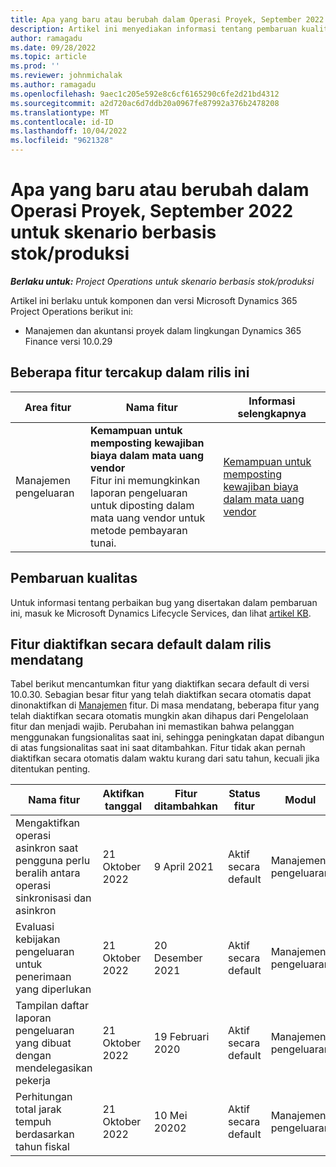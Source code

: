```yaml
---
title: Apa yang baru atau berubah dalam Operasi Proyek, September 2022 untuk skenario berbasis stok/produksi
description: Artikel ini menyediakan informasi tentang pembaruan kualitas yang tersedia dalam rilis September 2022 Microsoft Dynamics 365 Project Operations untuk skenario berbasis stok/produksi.
author: ramagadu
ms.date: 09/28/2022
ms.topic: article
ms.prod: ''
ms.reviewer: johnmichalak
ms.author: ramagadu
ms.openlocfilehash: 9aec1c205e592e8c6cf6165290c6fe2d21bd4312
ms.sourcegitcommit: a2d720ac6d7ddb20a0967fe87992a376b2478208
ms.translationtype: MT
ms.contentlocale: id-ID
ms.lasthandoff: 10/04/2022
ms.locfileid: "9621328"
---
```

# <a name="whats-new-or-changed-in-project-operations-september-2022-for-stockedproduction-based-scenarios"></a>Apa yang baru atau berubah dalam Operasi Proyek, September 2022 untuk skenario berbasis stok/produksi

_**Berlaku untuk:** Project Operations untuk skenario berbasis stok/produksi_

Artikel ini berlaku untuk komponen dan versi Microsoft Dynamics 365 Project Operations berikut ini:

- Manajemen dan akuntansi proyek dalam lingkungan Dynamics 365 Finance versi 10.0.29

## <a name="features-included-in-this-release"></a>Beberapa fitur tercakup dalam rilis ini

| Area fitur | Nama fitur | Informasi selengkapnya |
| --- | --- | --- |
| Manajemen pengeluaran | **Kemampuan untuk memposting kewajiban biaya dalam mata uang vendor**<br>Fitur ini memungkinkan laporan pengeluaran untuk diposting dalam mata uang vendor untuk metode pembayaran tunai. | [Kemampuan untuk memposting kewajiban biaya dalam mata uang vendor](/dynamics365/project-operations/expense/posting-expense-reports#enable-the-ability-to-post-expense-liability-in-vendor-currency-for-cash-payment-method-feature) |

## <a name="quality-updates"></a>Pembaruan kualitas

Untuk informasi tentang perbaikan bug yang disertakan dalam pembaruan ini, masuk ke Microsoft Dynamics Lifecycle Services, dan lihat [artikel KB](https://fix.lcs.dynamics.com/Issue/Details?bugId=726559).

## <a name="features-turned-on-by-default-in-upcoming-release"></a>Fitur diaktifkan secara default dalam rilis mendatang

Tabel berikut mencantumkan fitur yang diaktifkan secara default di versi 10.0.30. Sebagian besar fitur yang telah diaktifkan secara otomatis dapat dinonaktifkan di [Manajemen](/dynamics365/fin-ops-core/fin-ops/get-started/feature-management/feature-management-overview) fitur. Di masa mendatang, beberapa fitur yang telah diaktifkan secara otomatis mungkin akan dihapus dari Pengelolaan fitur dan menjadi wajib. Perubahan ini memastikan bahwa pelanggan menggunakan fungsionalitas saat ini, sehingga peningkatan dapat dibangun di atas fungsionalitas saat ini saat ditambahkan. Fitur tidak akan pernah diaktifkan secara otomatis dalam waktu kurang dari satu tahun, kecuali jika ditentukan penting.

| Nama fitur | Aktifkan tanggal | Fitur ditambahkan | Status fitur | Modul |
| --- | --- | --- |--- |--- |
| Mengaktifkan operasi asinkron saat pengguna perlu beralih antara operasi sinkronisasi dan asinkron | 21 Oktober 2022 | 9 April 2021 | Aktif secara default | Manajemen pengeluaran |
| Evaluasi kebijakan pengeluaran untuk penerimaan yang diperlukan | 21 Oktober 2022 | 20 Desember 2021 | Aktif secara default | Manajemen pengeluaran |
| Tampilan daftar laporan pengeluaran yang dibuat dengan mendelegasikan pekerja | 21 Oktober 2022 | 19 Februari 2020 | Aktif secara default | Manajemen pengeluaran |
| Perhitungan total jarak tempuh berdasarkan tahun fiskal | 21 Oktober 2022 | 10 Mei 20202 | Aktif secara default | Manajemen pengeluaran |
